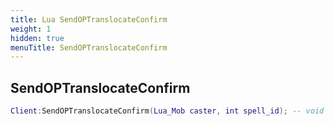 ```yaml
---
title: Lua SendOPTranslocateConfirm
weight: 1
hidden: true
menuTitle: SendOPTranslocateConfirm
---
```

## SendOPTranslocateConfirm
```lua
Client:SendOPTranslocateConfirm(Lua_Mob caster, int spell_id); -- void
```